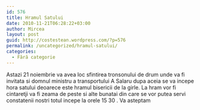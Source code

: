 ```yaml
---
id: 576
title: Hramul Satului
date: 2010-11-21T06:28:22+03:00
author: Mircea
layout: post
guid: http://costestean.wordpress.com/?p=576
permalink: /uncategorized/hramul-satului/
categories:
  - Fără categorie
---
```

Astazi 21 noiembrie va avea loc sfintirea tronsonului de drum unde va fi invitata si domnul ministru a transportului A Salaru dupa aceia se va incepe hora satului deoarece este hramul bisericii de la girle. La hram vor fi cintaretji va fi zeama de peste si alte bunatai din care se vor putea servi constatenii nostri totul incepe la orele 15 30 . Va asteptam
